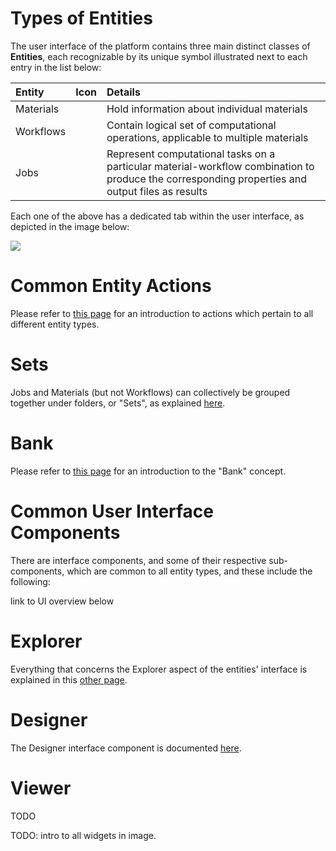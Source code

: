 # Types of Entities

The user interface of the platform contains three main distinct classes of **Entities**, each recognizable by its unique symbol illustrated next to each entry in the list below:

| Entity    |  Icon      | Details        | 
| :-------- |:----------- |:------------- |
| Materials | <i class="zmdi zmdi-widgets"></i>    | Hold information about individual materials |
| Workflows | <i class="zmdi zmdi-dot-circle"></i> | Contain logical set of computational operations, applicable to multiple materials |
| Jobs      | <i class="zmdi zmdi-file"></i> | Represent computational tasks on a particular material-workflow combination to produce the corresponding properties and output files as results |

Each one of the above has a dedicated tab within the user interface, as depicted in the image below:

<img src="/images/entity-classes.png" > 

# Common Entity Actions

Please refer to [this page](/entities-general/actions/overview.md) for an introduction to actions which pertain to all different entity types.

# Sets

Jobs and Materials (but not Workflows) can collectively be grouped together under folders, or "Sets", as explained [here](actions/sets.md).

# Bank

Please refer to [this page](bank.md) for an introduction to the "Bank" concept.

# Common User Interface Components

There are interface components, and some of their respective sub-components, which are common to all entity types, and these include the following: 

link to UI overview below

# Explorer

Everything that concerns the Explorer aspect of the entities' interface is explained in this [other page](/entities-general/ui/explorer.md).

# Designer

The Designer interface component is documented [here](/entities-general/ui/designer.md).

# Viewer

TODO

TODO: intro to all widgets in image.
